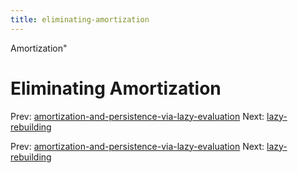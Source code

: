 ```yaml
---
title: eliminating-amortization
---
```


Amortization"

# Eliminating Amortization

Prev:
[amortization-and-persistence-via-lazy-evaluation](amortization-and-persistence-via-lazy-evaluation.md)
Next: [lazy-rebuilding](lazy-rebuilding.md)

Prev:
[amortization-and-persistence-via-lazy-evaluation](amortization-and-persistence-via-lazy-evaluation.md)
Next: [lazy-rebuilding](lazy-rebuilding.md)
